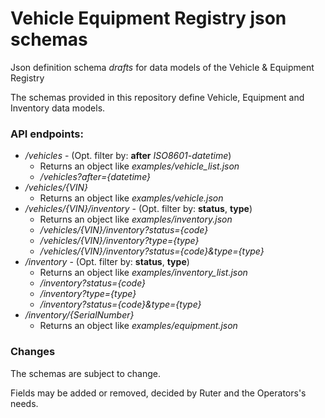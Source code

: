 # Vehicle Equipment Registry json schemas

Json definition schema *drafts* for data models of the Vehicle &amp; Equipment Registry

The schemas provided in this repository define Vehicle, Equipment and Inventory data models.


### API endpoints:

 * _/vehicles_ - (Opt. filter by: __after__ _ISO8601-datetime_)
   * Returns an object like _examples/vehicle_list.json_
   * _/vehicles?after={datetime}_
 * _/vehicles/{VIN}_
   * Returns an object like _examples/vehicle.json_
 * _/vehicles/{VIN}/inventory_ - (Opt. filter by: __status__, __type__)
   * Returns an object like _examples/inventory.json_
   * _/vehicles/{VIN}/inventory?status={code}_
   * _/vehicles/{VIN}/inventory?type={type}_
   * _/vehicles/{VIN}/inventory?status={code}&type={type}_
 * _/inventory_ - (Opt. filter by: __status__, __type__)
   * Returns an object like _examples/inventory_list.json_
   * _/inventory?status={code}_
   * _/inventory?type={type}_
   * _/inventory?status={code}&type={type}_
 * _/inventory/{SerialNumber}_
   * Returns an object like _examples/equipment.json_

### Changes
The schemas are subject to change.

Fields may be added or removed, decided by Ruter and the Operators's needs.
